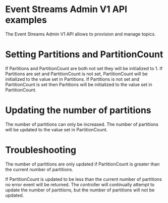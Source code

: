 # Event Streams Admin V1 API examples

The Event Streams Admin V1 API allows to provision and manage topics.

# Setting Partitions and PartitionCount

If Partitions and PartitionCount are both not set they will be initialized to 1. If Partitions are set and PartitionCount is not set, PartitionCount will be initialized to the value set in Partitions. If Partitions is not set and PartitionCount is set then Partitions will be initialized to the value set in PartitionCount. 

# Updating the number of partitions

The number of partitions can only be increased. The number of partitions will be updated to the value set in PartitionCount. 

# Troubleshooting

The number of partitions are only updated if PartitionCount is greater than the current number of partitions.

If PartitionCount is updated to be less than the current number of partitions no error event will be returned. The controller will continually attempt to update the number of partitions, but the number of partitions will not be updated. 